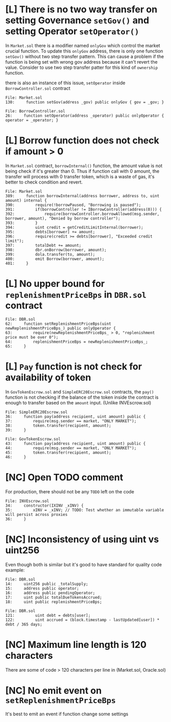 # [L] There is no two way transfer on setting Governance `setGov()` and setting Operator `setOperator()`

In `Market.sol` there is a modifier named `onlyGov` which control the market crucial function. To update this `onlyGov` address, there is only one function `setGov()` without two step transfer pattern. This can cause a problem if the function is being set with wrong gov address because it can't revert the value. Consider to use two step transfer patter for this kind of `ownership` function.

there is also an instance of this issue, `setOperator` inside `BorrowController.sol` contract
```
File: Market.sol
130:     function setGov(address _gov) public onlyGov { gov = _gov; }

File: BorrowController.sol
26:     function setOperator(address _operator) public onlyOperator { operator = _operator; }

```

# [L] Borrow function does not check if amount > 0
In `Market.sol` contract, `borrowInternal()` function, the amount value is not being check if it's greater than 0. Thus if function call with 0 amount, the transfer will process with 0 transfer token, which is a waste of gas, it's better to check condition and revert.
```
File: Market.sol
389:     function borrowInternal(address borrower, address to, uint amount) internal {
390:         require(!borrowPaused, "Borrowing is paused");
391:         if(borrowController != IBorrowController(address(0))) {
392:             require(borrowController.borrowAllowed(msg.sender, borrower, amount), "Denied by borrow controller");
393:         }
394:         uint credit = getCreditLimitInternal(borrower);
395:         debts[borrower] += amount;
396:         require(credit >= debts[borrower], "Exceeded credit limit");
397:         totalDebt += amount;
398:         dbr.onBorrow(borrower, amount);
399:         dola.transfer(to, amount);
400:         emit Borrow(borrower, amount);
401:     }
```

# [L] No upper bound for `replenishmentPriceBps` in `DBR.sol` contract
```
File: DBR.sol
62:     function setReplenishmentPriceBps(uint newReplenishmentPriceBps_) public onlyOperator {
63:         require(newReplenishmentPriceBps_ > 0, "replenishment price must be over 0");
64:         replenishmentPriceBps = newReplenishmentPriceBps_;
65:     }
```

# [L] `Pay` function is not check for availability of token
In `GovTokenEscrow.sol` and `SimpleERC20Escrow.sol` contracts, the `pay()` function is not checking if the balance of the token inside the contract is enough to transfer based on the `amount` input. (Unlike INVEscrow.sol)
```
File: SimpleERC20Escrow.sol
36:     function pay(address recipient, uint amount) public {
37:         require(msg.sender == market, "ONLY MARKET");
38:         token.transfer(recipient, amount);
39:     }

File: GovTokenEscrow.sol
43:     function pay(address recipient, uint amount) public {
44:         require(msg.sender == market, "ONLY MARKET");
45:         token.transfer(recipient, amount);
46:     }

```
 
# [NC] Open TODO comment

For production, there should not be any `TODO` left on the code
```
File: INVEscrow.sol
34:     constructor(IXINV _xINV) {
35:         xINV = _xINV; // TODO: Test whether an immutable variable will persist across proxies
36:     }
```

# [NC] Inconsistency of using uint vs uint256
Even though both is similar but it's good to have standard for quality code
example:
```
File: DBR.sol
14:     uint256 public _totalSupply;
15:     address public operator;
16:     address public pendingOperator;
17:     uint public totalDueTokensAccrued;
18:     uint public replenishmentPriceBps;

File: DBR.sol
121:         uint debt = debts[user];
122:         uint accrued = (block.timestamp - lastUpdated[user]) * debt / 365 days;
```

# [NC] Maximum line length is 120 characters
There are some of code > 120 characters per line in (Market.sol, Oracle.sol)

# [NC] No emit event on `setReplenishmentPriceBps`
It's best to emit an event if function change some settings
